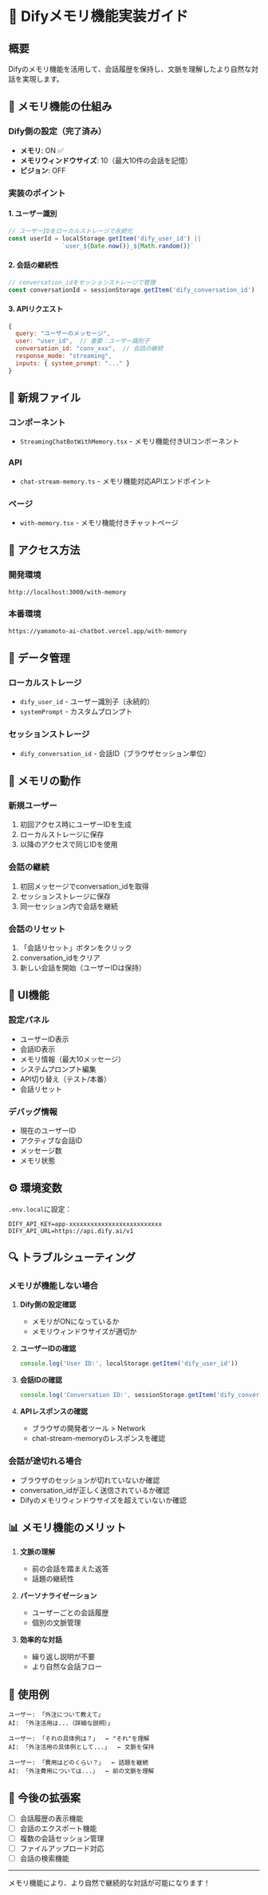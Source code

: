 # 🧠 Difyメモリ機能実装ガイド

## 概要

Difyのメモリ機能を活用して、会話履歴を保持し、文脈を理解したより自然な対話を実現します。

## 🎯 メモリ機能の仕組み

### Dify側の設定（完了済み）
- **メモリ**: ON ✅
- **メモリウィンドウサイズ**: 10（最大10件の会話を記憶）
- **ビジョン**: OFF

### 実装のポイント

#### 1. **ユーザー識別**
```javascript
// ユーザーIDをローカルストレージで永続化
const userId = localStorage.getItem('dify_user_id') ||
               `user_${Date.now()}_${Math.random()}`
```

#### 2. **会話の継続性**
```javascript
// conversation_idをセッションストレージで管理
const conversationId = sessionStorage.getItem('dify_conversation_id')
```

#### 3. **APIリクエスト**
```javascript
{
  query: "ユーザーのメッセージ",
  user: "user_id",  // 重要：ユーザー識別子
  conversation_id: "conv_xxx",  // 会話の継続
  response_mode: "streaming",
  inputs: { system_prompt: "..." }
}
```

## 📁 新規ファイル

### コンポーネント
- `StreamingChatBotWithMemory.tsx` - メモリ機能付きUIコンポーネント

### API
- `chat-stream-memory.ts` - メモリ機能対応APIエンドポイント

### ページ
- `with-memory.tsx` - メモリ機能付きチャットページ

## 🚀 アクセス方法

### 開発環境
```bash
http://localhost:3000/with-memory
```

### 本番環境
```bash
https://yamamoto-ai-chatbot.vercel.app/with-memory
```

## 💾 データ管理

### ローカルストレージ
- `dify_user_id` - ユーザー識別子（永続的）
- `systemPrompt` - カスタムプロンプト

### セッションストレージ
- `dify_conversation_id` - 会話ID（ブラウザセッション単位）

## 🔄 メモリの動作

### 新規ユーザー
1. 初回アクセス時にユーザーIDを生成
2. ローカルストレージに保存
3. 以降のアクセスで同じIDを使用

### 会話の継続
1. 初回メッセージでconversation_idを取得
2. セッションストレージに保存
3. 同一セッション内で会話を継続

### 会話のリセット
1. 「会話リセット」ボタンをクリック
2. conversation_idをクリア
3. 新しい会話を開始（ユーザーIDは保持）

## 🎨 UI機能

### 設定パネル
- ユーザーID表示
- 会話ID表示
- メモリ情報（最大10メッセージ）
- システムプロンプト編集
- API切り替え（テスト/本番）
- 会話リセット

### デバッグ情報
- 現在のユーザーID
- アクティブな会話ID
- メッセージ数
- メモリ状態

## ⚙️ 環境変数

`.env.local`に設定：
```env
DIFY_API_KEY=app-xxxxxxxxxxxxxxxxxxxxxxxxxx
DIFY_API_URL=https://api.dify.ai/v1
```

## 🔍 トラブルシューティング

### メモリが機能しない場合

1. **Dify側の設定確認**
   - メモリがONになっているか
   - メモリウィンドウサイズが適切か

2. **ユーザーIDの確認**
   ```javascript
   console.log('User ID:', localStorage.getItem('dify_user_id'))
   ```

3. **会話IDの確認**
   ```javascript
   console.log('Conversation ID:', sessionStorage.getItem('dify_conversation_id'))
   ```

4. **APIレスポンスの確認**
   - ブラウザの開発者ツール > Network
   - chat-stream-memoryのレスポンスを確認

### 会話が途切れる場合

- ブラウザのセッションが切れていないか確認
- conversation_idが正しく送信されているか確認
- Difyのメモリウィンドウサイズを超えていないか確認

## 📊 メモリ機能のメリット

1. **文脈の理解**
   - 前の会話を踏まえた返答
   - 話題の継続性

2. **パーソナライゼーション**
   - ユーザーごとの会話履歴
   - 個別の文脈管理

3. **効率的な対話**
   - 繰り返し説明が不要
   - より自然な会話フロー

## 🚦 使用例

```
ユーザー: 「外注について教えて」
AI: 「外注活用は...（詳細な説明）」

ユーザー: 「それの具体例は？」  ← "それ"を理解
AI: 「外注活用の具体例として...」  ← 文脈を保持

ユーザー: 「費用はどのくらい？」  ← 話題を継続
AI: 「外注費用については...」  ← 前の文脈を理解
```

## 📝 今後の拡張案

- [ ] 会話履歴の表示機能
- [ ] 会話のエクスポート機能
- [ ] 複数の会話セッション管理
- [ ] ファイルアップロード対応
- [ ] 会話の検索機能

---

メモリ機能により、より自然で継続的な対話が可能になります！
